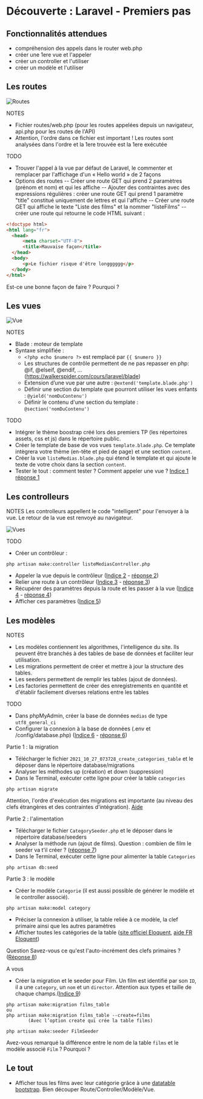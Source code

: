 # Découverte : Laravel - Premiers pas

## Fonctionnalités attendues
- compréhension des appels dans le router web.php
- créer une 1ere vue et l'appeler
- créer un controller et l'utiliser
- créer un modèle et l'utiliser


## Les routes

![Routes](/ressources/tutoLaravel/MVC-routes.JPG)

NOTES
- Fichier routes/web.php (pour les routes appelées depuis un navigateur, api.php pour les routes de l'API)
- Attention, l'ordre dans ce fichier est important ! Les routes sont analysées dans l'ordre et la 1ere trouvée est la 1ere exécutée

TODO
- Trouver l'appel à la vue par défaut de Laravel, le commenter et remplacer par l'affichage d'un « Hello world » de 2 façons
- Options des routes
-- Créer une route GET qui prend 2 paramètres (prénom et nom) et qui les affiche
-- Ajouter des contraintes avec des expressions régulières : créer une route GET qui prend 1 paramètre "title" constitué uniquement de lettres et qui l'affiche
-- Créer une route GET qui affiche le texte "Liste des films" et la nommer "listeFilms"
-- créer une route qui retourne le code HTML suivant :

``` HTML
<!doctype html>
<html lang="fr">
  <head>
      <meta charset="UTF-8">
      <title>Mauvaise façon</title>
  </head>
  <body>
      <p>Le fichier risque d'être longggggg</p>
  </body>
</html>
```

Est-ce une bonne façon de faire ? Pourquoi ?


## Les vues

![Vue](/ressources/tutoLaravel/MVC-vues.JPG)

NOTES

- Blade : moteur de template
- Syntaxe simplifiée :
  - `<?php echo $numero ?>` est remplacé par `{{ $numero }}`
  - Les structures de contrôle permettent de ne pas repasser en php: @if, @elseif, @endif, … (<a href="https://walkerspider.com/cours/laravel/blade" target="_blank">https://walkerspider.com/cours/laravel/blade</a>)
  - Extension d’une vue par une autre : `@extend('template.blade.php')`
  - Définir une section du template que pourront utiliser les vues enfants : `@yield('nomDuContenu')`
  - Définir le contenu d'une section du template : `@section('nomDuContenu')`

TODO

- Intégrer le thème boostrap créé lors des premiers TP (les répertoires assets, css et js) dans le répertoire public.
- Créer le template de base de vos vues `template.blade.php`. Ce template intègrera votre thème (en-tête et pied de page) et une section `content`.
- Créer la vue `listeMedias.blade.php` qui étend le template et qui ajoute le texte de votre choix dans la section `content`.
- Tester le tout : comment tester ? Comment appeler une vue ? [Indice 1](./indices.md) [réponse 1](./reponses.md)

## Les controlleurs

NOTES
Les controlleurs appellent le code "intelligent" pour l'envoyer à la vue. Le retour de la vue est renvoyé au navigateur.

![Vues](/ressources/tutoLaravel/MVC-controllers-vues.JPG)

TODO
- Créer un contrôleur :
```
php artisan make:controller listeMediasController.php
```
- Appeler la vue depuis le contrôleur (<a href="https://ceri-num.gitbook.io/uv-cdaw/jalon-2/indices.md" target="_blank">Indice 2</a> - <a href="https://ceri-num.gitbook.io/uv-cdaw/jalon-2/reponses.md" target="_blank">réponse 2</a>)
- Relier une route à un contrôleur (<a href="https://ceri-num.gitbook.io/uv-cdaw/jalon-2/indices.md" target="_blank">Indice 3</a> - <a href="https://ceri-num.gitbook.io/uv-cdaw/jalon-2/reponses.md" target="_blank">réponse 3</a>)
- Récupérer des paramètres depuis la route et les passer à la vue (<a href="https://ceri-num.gitbook.io/uv-cdaw/jalon-2/indices.md" target="_blank">Indice 4</a> - <a href="https://ceri-num.gitbook.io/uv-cdaw/jalon-2/reponses.md" target="_blank">réponse 4</a>)
- Afficher ces paramètres (<a href="https://ceri-num.gitbook.io/uv-cdaw/jalon-2/indices.md" target="_blank">Indice 5</a>)


## Les modèles

NOTES
- Les modèles contiennent les algorithmes, l'intelligence du site. Ils peuvent être branchés à des tables de base de données et faciliter leur utilisation.
- Les migrations permettent de créer et mettre à jour la structure des tables.
- Les seeders permettent de remplir les tables (ajout de données).
- Les factories permettent de créer des enregistrements en quantité et d'établir facilement diverses relations entre les tables

TODO
- Dans phpMyAdmin, créer la base de données `medias` de type `utf8_general_ci`
- Configurer la connexion à la base de données (.env et /config/database.php)  (<a href="https://ceri-num.gitbook.io/uv-cdaw/jalon-2/indices.md" target="_blank">Indice 6</a> - <a href="https://ceri-num.gitbook.io/uv-cdaw/jalon-2/reponses.md" target="_blank">réponse 6</a>)

Partie 1 : la migration
- Télécharger le fichier `2021_10_27_073728_create_categories_table` et le déposer dans le répertoire database/migrations
- Analyser les méthodes up (création) et down (suppression)
- Dans le Terminal, exécuter cette ligne pour créer la table `categories`
```
php artisan migrate
```
Attention, l'ordre d'exécution des migrations est importante (au niveau des clefs étrangères et des contraintes d'intégration). <a href="https://meet.google.com/qgz-rbsb-nce" target="_blank">Aide</a>

Partie 2 : l'alimentation
- Télécharger le fichier `CategorySeeder.php` et le déposer dans le répertoire database/seeders
- Analyser la méthode run (ajout de films). Question : combien de film le seeder va t'il créer ? (<a href="https://ceri-num.gitbook.io/uv-cdaw/jalon-2/reponses.md" target="_blank">réponse 7</a>)
- Dans le Terminal, exécuter cette ligne pour alimenter la table `Categories`
```
php artisan db:seed
```
Partie 3 : le modèle
- Créer le modèle `Categorie` (il est aussi possible de générer le modèle et le controller associé).
```
php artisan make:model category
```
- Préciser la connexion à utiliser, la table reliée à ce modèle, la clef primaire ainsi que les autres paramètres
- Afficher toutes les catégories de la table (<a href="https://laravel.com/docs/8.x/eloquent" target="_blank">site officiel Eloquent</a>, <a href="https://www.oulub.com/fr-FR/Laravel/eloquent" target="_blank">aide FR Eloquent</a>)

Question
Savez-vous ce qu'est l'auto-incrément des clefs primaires ? (<a href="https://ceri-num.gitbook.io/uv-cdaw/jalon-2/reponses.md" target="_blank">Réponse 8</a>)

A vous
- Créer la migration et le seeder pour Film.
Un film est identifié par son `ID`, il a une `category`, un `nom` et un `director`. Attention aux types et taille de chaque champs.(<a href="https://ceri-num.gitbook.io/uv-cdaw/jalon-2/indices.md" target="_blank">Indice 9</a>)

```shell
php artisan make:migration films_table
ou
php artisan make:migration films_table --create=films
		(Avec l’option create qui crée la table films)

php artisan make:seeder FilmSeeder
```
Avez-vous remarqué la différence entre le nom de la table `films` et le modèle associé `Film` ? Pourquoi ?

## Le tout
- Afficher tous les films avec leur catégorie grâce à une <a href="https://datatables.net/examples/styling/bootstrap5.html" target="_blank">datatable bootstrap</a>. Bien découper Route/Controller/Modèle/Vue.